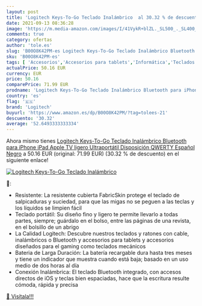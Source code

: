 ```yaml
---
layout: post
title: 'Logitech Keys-To-Go Teclado Inalámbrico  al 30.32 % de descuento'
date: 2021-09-13 08:36:28
image: 'https://m.media-amazon.com/images/I/41VykR+blZL._SL500_._SL400_.jpg'
comments: true
category: ofertas
author: 'tole.es'
slug: 'B00O8K42PM-es Logitech Keys-To-Go Teclado Inalámbrico Bluetooth para...'
sku: 'B00O8K42PM-es'
tags: [ 'Accesorios','Accesorios para tablets','Informática','Teclados para tablets','apple','ipad','iphone','logitech', ]
actualPrice: 50.16 EUR
currency: EUR
price: 50.16
comparePrice: 71.99 EUR
prodname: 'Logitech Keys-To-Go Teclado Inalámbrico Bluetooth para iPhone  iPad  Apple TV  ligero  Ultraportátil  Disposición QWERTY Español  Negro'
country: 'es'
flag: '🇪🇸'
brand: 'Logitech'
buyurl: 'https://www.amazon.es/dp/B00O8K42PM/?tag=tolees-21'
descuento: '30.32'
average: '52.6493333333334'
---
```


Ahora mismo tienes [Logitech Keys-To-Go Teclado Inalámbrico Bluetooth para iPhone  iPad  Apple TV  ligero  Ultraportátil  Disposición QWERTY Español  Negro](https://www.amazon.es/dp/B00O8K42PM/?tag=tolees-21) a 50.16 EUR (original: 71.99 EUR) (30.32 %  de descuento) en el siguiente enlace!

[![Logitech Keys-To-Go Teclado Inalámbrico ](https://m.media-amazon.com/images/I/41VykR+blZL._SL500_._SL400_.jpg)](https://www.amazon.es/dp/B00O8K42PM/?tag=tolees-21)

🔎:

- Resistente: La resistente cubierta FabricSkin protege el teclado de salpicaduras y suciedad, para que las migas no se peguen a las teclas y los líquidos se limpien fácil
- Teclado portátil: Su diseño fino y ligero te permite llevarlo a todas partes, siempre; guárdalo en el bolso, entre las páginas de una revista, en el bolsillo de un abrigo
- La Calidad Logitech: Descubre nuestros teclados y ratones con cable, inalámbricos o Bluetooth y accesorios para tablets y accesorios diseñados para el gaming como teclados mecánicos
- Bateria de Larga Duración: La batería recargable dura hasta tres meses y tiene un indicador que muestra cuando está baja; basado en un uso medio de dos horas al día
- Conexión Inalámbrica: El teclado Bluetooth integrado, con accesos directos de iOS y teclas bien espaciadas, hace que la escritura resulte cómoda, rápida y precisa

[🛒 Visítala!!!](https://www.amazon.es/dp/B00O8K42PM/?tag=tolees-21)
